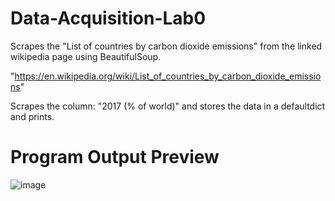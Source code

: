 # Data-Acquisition-Lab0

Scrapes the "List of countries by carbon dioxide emissions" from the linked wikipedia page using BeautifulSoup.
 
"https://en.wikipedia.org/wiki/List_of_countries_by_carbon_dioxide_emissions"

Scrapes the column:  "2017 (% of world)" and stores the data in a defaultdict and prints.  

# Program Output Preview

![image](https://user-images.githubusercontent.com/121079918/210127718-41bea6dc-6498-49ce-9749-a89df5a58122.png)

